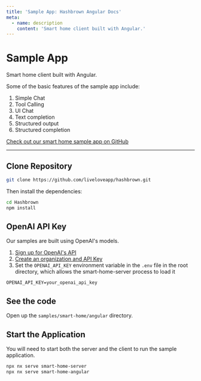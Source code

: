 ```yaml
---
title: 'Sample App: Hashbrown Angular Docs'
meta:
  - name: description
    content: 'Smart home client built with Angular.'
---
```


# Sample App

<p class="subtitle">Smart home client built with Angular.</p>

Some of the basic features of the sample app include:

1. Simple Chat
2. Tool Calling
3. UI Chat
4. Text completion
5. Structured output
6. Structured completion

[Check out our smart home sample app on GitHub](https://github.com/liveloveapp/hashbrown/tree/main/samples/smart-home/angular)

---

## Clone Repository

<hb-code-example header="terminal">

```bash
git clone https://github.com/liveloveapp/hashbrown.git
```

</hb-code-example>

Then install the dependencies:

<hb-code-example header="terminal">

```bash
cd Hashbrown
npm install
```

</hb-code-example>

## OpenAI API Key

Our samples are built using OpenAI's models.

1. [Sign up for OpenAI's API](https://openai.com/api/)
2. [Create an organization and API Key](https://platform.openai.com/settings/organization/api-keys)
3. Set the `OPENAI_API_KEY` environment variable in the `.env` file in the root directory, which allows the smart-home-server process to load it

```
OPENAI_API_KEY=your_openai_api_key
```

## See the code

Open up the `samples/smart-home/angular` directory.

## Start the Application

You will need to start both the server and the client to run the sample application.

<hb-code-example header="terminal">

```bash
npx nx serve smart-home-server
npx nx serve smart-home-angular
```

</hb-code-example>
